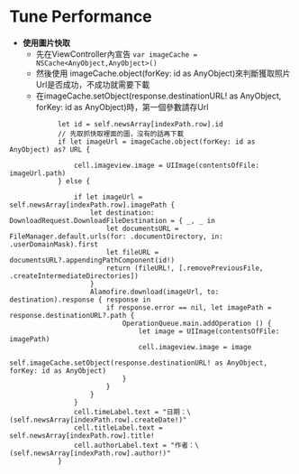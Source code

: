 # Tune Performance

* **使用圖片快取**
  * 先在ViewController內宣告 `var imageCache = NSCache<AnyObject,AnyObject>()`
  * 然後使用 imageCache.object\(forKey: id as AnyObject\)來判斷獲取照片Url是否成功，不成功就需要下載
  * 在imageCache.setObject\(response.destinationURL! as AnyObject, forKey: id as AnyObject\)時，第一個參數請存Url

```text
            let id = self.newsArray[indexPath.row].id
            // 先取抓快取裡面的圖，沒有的話再下載
            if let imageUrl = imageCache.object(forKey: id as AnyObject) as? URL {

                cell.imageview.image = UIImage(contentsOfFile: imageUrl.path)
            } else {

                if let imageUrl = self.newsArray[indexPath.row].imagePath {
                    let destination: DownloadRequest.DownloadFileDestination = { _, _ in
                        let documentsURL = FileManager.default.urls(for: .documentDirectory, in: .userDomainMask).first
                        let fileURL = documentsURL?.appendingPathComponent(id!)
                        return (fileURL!, [.removePreviousFile, .createIntermediateDirectories])
                    }
                    Alamofire.download(imageUrl, to: destination).response { response in
                        if response.error == nil, let imagePath = response.destinationURL?.path {
                            OperationQueue.main.addOperation () {
                                let image = UIImage(contentsOfFile: imagePath)
                                cell.imageview.image = image
                                self.imageCache.setObject(response.destinationURL! as AnyObject, forKey: id as AnyObject)
                            }
                        }
                    }
                }
                cell.timeLabel.text = "日期：\(self.newsArray[indexPath.row].createDate!)"
                cell.titleLabel.text = self.newsArray[indexPath.row].title!
                cell.authorLabel.text = "作者：\(self.newsArray[indexPath.row].author!)"
            }
```

